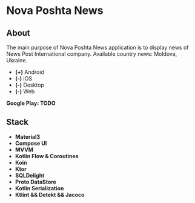 
# Nova Poshta News

## About
The main purpose of Nova Poshta News application is to display news of News Post International company. Available country news: Moldova, Ukraine.
- **(+)** Android
- **(-)** iOS
- **(-)** Desktop
- **(-)** Web

**Google Play: TODO**

## Stack
- **Material3**
- **Compose UI**
- **MVVM**
- **Kotlin Flow & Coroutines**
- **Koin** 
- **Ktor** 
- **SQLDelight** 
- **Proto DataStore**
- **Kotlin Serialization**
- **Ktlint && Detekt && Jacoco**
